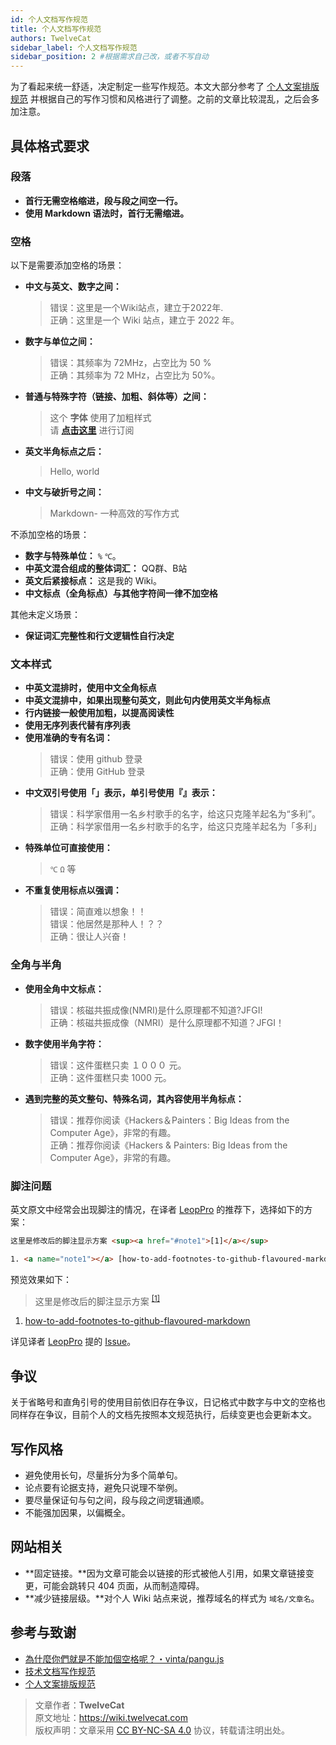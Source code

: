 ```yaml
---
id: 个人文档写作规范
title: 个人文档写作规范
authors: TwelveCat
sidebar_label: 个人文档写作规范
sidebar_position: 2 #根据需求自己改，或者不写自动
---
```


为了看起来统一舒适，决定制定一些写作规范。本文大部分参考了 [个人文案排版规范](https://wiki-power.com/%E4%B8%AA%E4%BA%BA%E6%96%87%E6%A1%88%E6%8E%92%E7%89%88%E8%A7%84%E8%8C%83) 并根据自己的写作习惯和风格进行了调整。之前的文章比较混乱，之后会多加注意。

## 具体格式要求

### 段落

- **首行无需空格缩进，段与段之间空一行。**
- **使用 Markdown 语法时，首行无需缩进。**

### 空格

以下是需要添加空格的场景：

- **中文与英文、数字之间：**
   > 错误：这里是一个Wiki站点，建立于2022年.  
   > 正确：这里是一个 Wiki 站点，建立于 2022 年。
- **数字与单位之间：**
   > 错误：其频率为 72MHz，占空比为 50 %  
   > 正确：其频率为 72 MHz，占空比为 50%。
- **普通与特殊字符（链接、加粗、斜体等）之间：**
   > 这个 **字体** 使用了加粗样式  
   > 请 **[点击这里](https://wiki.twelvecat.cn/)** 进行订阅
- **英文半角标点之后：**
   > Hello, world
- **中文与破折号之间：**
   > Markdown- 一种高效的写作方式

不添加空格的场景：

- **数字与特殊单位：** `%` `℃`。
- **中英文混合组成的整体词汇：** QQ群、B站
- **英文后紧接标点：** 这是我的 Wiki。
- **中文标点（全角标点）与其他字符间一律不加空格**

其他未定义场景：
- **保证词汇完整性和行文逻辑性自行决定**

### 文本样式

- **中英文混排时，使用中文全角标点**
- **中英文混排中，如果出现整句英文，则此句内使用英文半角标点**
- **行内链接一般使用加粗，以提高阅读性**
- **使用无序列表代替有序列表**
- **使用准确的专有名词：**
   > 错误：使用 github 登录  
   > 正确：使用 GitHub 登录
- **中文双引号使用「」表示，单引号使用『』表示：**
   > 错误：科学家借用一名乡村歌手的名字，给这只克隆羊起名为“多利”。
   > 正确：科学家借用一名乡村歌手的名字，给这只克隆羊起名为「多利」
- **特殊单位可直接使用：**
   > `℃` `Ω` 等
- **不重复使用标点以强调：**
   > 错误：简直难以想象！！  
   > 错误：他居然是那种人！？？  
   > 正确：很让人兴奋！

### 全角与半角

- **使用全角中文标点：**
   > 错误：核磁共振成像(NMRI)是什么原理都不知道?JFGI!  
   > 正确：核磁共振成像（NMRI）是什么原理都不知道？JFGI！
- **数字使用半角字符：**
   > 错误：这件蛋糕只卖 １０００ 元。  
   > 正确：这件蛋糕只卖 1000 元。
- **遇到完整的英文整句、特殊名词，其內容使用半角标点：**
   > 错误：推荐你阅读《Hackers＆Painters：Big Ideas from the Computer Age》，非常的有趣。  
   > 正确：推荐你阅读《Hackers & Painters: Big Ideas from the Computer Age》，非常的有趣。

### 脚注问题

英文原文中经常会出现脚注的情况，在译者 [LeopPro](https://github.com/LeopPro) 的推荐下，选择如下的方案：

```html
这里是修改后的脚注显示方案 <sup><a href="#note1">[1]</a></sup>

1. <a name="note1"></a> [how-to-add-footnotes-to-github-flavoured-markdown](http://stackoverflow.com/questions/25579868/how-to-add-footnotes-to-github-flavoured-markdown)
```

预览效果如下：

> 这里是修改后的脚注显示方案 <sup><a href="#note1">[1]</a></sup>  

1. <a name="note1"></a> [how-to-add-footnotes-to-github-flavoured-markdown](http://stackoverflow.com/questions/25579868/how-to-add-footnotes-to-github-flavoured-markdown)

详见译者 [LeopPro](https://github.com/LeopPro) 提的 [Issue](https://github.com/xitu/gold-miner/issues/3153)。

## 争议

关于省略号和直角引号的使用目前依旧存在争议，日记格式中数字与中文的空格也同样存在争议，目前个人的文档先按照本文规范执行，后续变更也会更新本文。

## 写作风格

- 避免使用长句，尽量拆分为多个简单句。
- 论点要有论据支持，避免只说理不举例。
- 要尽量保证句与句之间，段与段之间逻辑通顺。
- 不能强加因果，以偏概全。

## 网站相关

- **固定链接。**因为文章可能会以链接的形式被他人引用，如果文章链接变更，可能会跳转只 404 页面，从而制造障碍。
- **减少链接层级。**对个人 Wiki 站点来说，推荐域名的样式为 `域名/文章名`。

## 参考与致谢

- [為什麼你們就是不能加個空格呢？・vinta/pangu.js](https://github.com/vinta/pangu.js)
- [技术文档写作规范](https://wiki-power.com/%E6%8A%80%E6%9C%AF%E6%96%87%E6%A1%A3%E5%86%99%E4%BD%9C%E8%A7%84%E8%8C%83)
- [个人文案排版规范](https://wiki-power.com/%E4%B8%AA%E4%BA%BA%E6%96%87%E6%A1%88%E6%8E%92%E7%89%88%E8%A7%84%E8%8C%83)

> 文章作者：**TwelveCat**  
> 原文地址：<https://wiki.twelvecat.com>  
> 版权声明：文章采用 [CC BY-NC-SA 4.0](https://creativecommons.org/licenses/by/4.0/deed.zh) 协议，转载请注明出处。
